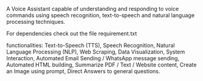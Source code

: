A Voice Assistant capable of understanding and responding to voice commands using speech recognition, text-to-speech and natural language processing techniques.

For dependencies check out the file requirement.txt

functionalities: Text-to-Speech (TTS), Speech Recognition, Natural Language Processing (NLP), Web Scraping, Data Visualization, System Interaction, Automated Email Sending / WhatsApp message sending, Automated HTML building, Summarize PDF / Text / Website content, Create an Image using prompt, Direct Answers to general questions.
